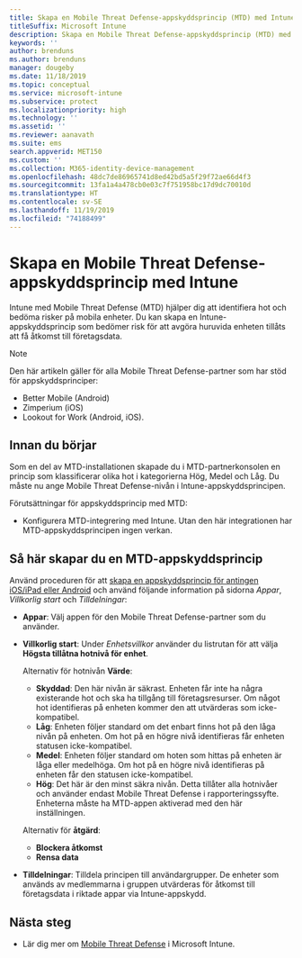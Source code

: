 ```yaml
---
title: Skapa en Mobile Threat Defense-appskyddsprincip (MTD) med Intune
titleSuffix: Microsoft Intune
description: Skapa en Mobile Threat Defense-appskyddsprincip (MTD) med Microsoft Intune.
keywords: ''
author: brenduns
ms.author: brenduns
manager: dougeby
ms.date: 11/18/2019
ms.topic: conceptual
ms.service: microsoft-intune
ms.subservice: protect
ms.localizationpriority: high
ms.technology: ''
ms.assetid: ''
ms.reviewer: aanavath
ms.suite: ems
search.appverid: MET150
ms.custom: ''
ms.collection: M365-identity-device-management
ms.openlocfilehash: 48dc7de86965741d8ed42bd5a5f29f72ae66d4f3
ms.sourcegitcommit: 13fa1a4a478cb0e03c7f751958bc17d9dc70010d
ms.translationtype: HT
ms.contentlocale: sv-SE
ms.lasthandoff: 11/19/2019
ms.locfileid: "74188499"
---
```

# <a name="create-mobile-threat-defense-app-protection-policy-with-intune"></a>Skapa en Mobile Threat Defense-appskyddsprincip med Intune

Intune med Mobile Threat Defense (MTD) hjälper dig att identifiera hot och bedöma risker på mobila enheter. Du kan skapa en Intune-appskyddsprincip som bedömer risk för att avgöra huruvida enheten tillåts att få åtkomst till företagsdata.


> [!NOTE]
> Den här artikeln gäller för alla Mobile Threat Defense-partner som har stöd för appskyddsprinciper:
>
> - Better Mobile (Android)
> - Zimperium (iOS)
> - Lookout for Work (Android, iOS).

## <a name="before-you-begin"></a>Innan du börjar

Som en del av MTD-installationen skapade du i MTD-partnerkonsolen en princip som klassificerar olika hot i kategorierna Hög, Medel och Låg. Du måste nu ange Mobile Threat Defense-nivån i Intune-appskyddsprincipen.

Förutsättningar för appskyddsprincip med MTD:

- Konfigurera MTD-integrering med Intune. Utan den här integrationen har MTD-appskyddsprincipen ingen verkan.

## <a name="to-create-an-mtd-app-protection-policy"></a>Så här skapar du en MTD-appskyddsprincip

Använd proceduren för att [skapa en appskyddsprincip för antingen iOS/iPad eller Android](../apps/app-protection-policies.md#app-protection-policies-for-iosipados-and-android-apps) och använd följande information på sidorna *Appar*, *Villkorlig start* och *Tilldelningar*:

- **Appar**: Välj appen för den Mobile Threat Defense-partner som du använder.
- **Villkorlig start**:  Under *Enhetsvillkor* använder du listrutan för att välja **Högsta tillåtna hotnivå för enhet**.

  Alternativ för hotnivån **Värde**:

  - **Skyddad**: Den här nivån är säkrast. Enheten får inte ha några existerande hot och ska ha tillgång till företagsresurser. Om något hot identifieras på enheten kommer den att utvärderas som icke-kompatibel.
  - **Låg**: Enheten följer standard om det enbart finns hot på den låga nivån på enheten. Om hot på en högre nivå identifieras får enheten statusen icke-kompatibel.
  - **Medel**: Enheten följer standard om hoten som hittas på enheten är låga eller medelhöga. Om hot på en högre nivå identifieras på enheten får den statusen icke-kompatibel.
  - **Hög**: Det här är den minst säkra nivån. Detta tillåter alla hotnivåer och använder endast Mobile Threat Defense i rapporteringssyfte. Enheterna måste ha MTD-appen aktiverad med den här inställningen.

  Alternativ för **åtgärd**:

  - **Blockera åtkomst**
  - **Rensa data**

- **Tilldelningar**: Tilldela principen till användargrupper.  De enheter som används av medlemmarna i gruppen utvärderas för åtkomst till företagsdata i riktade appar via Intune-appskydd.


## <a name="next-steps"></a>Nästa steg  

- Lär dig mer om [Mobile Threat Defense](~/protect/mobile-threat-defense.md) i Microsoft Intune.
